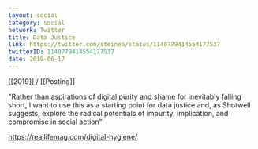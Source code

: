 ```yaml
---
layout: social
category: social
network: Twitter
title: Data Justice
link: https://twitter.com/steinea/status/1140779414554177537
twitterID: 1140779414554177537
date: 2019-06-17
---
```


[[2019]] / [[Posting]]

"Rather than aspirations of digital purity and shame for inevitably falling short, I want to use this as a starting point for data justice and, as Shotwell suggests, explore the radical potentials of impurity, implication, and compromise in social action"

<https://reallifemag.com/digital-hygiene/>
